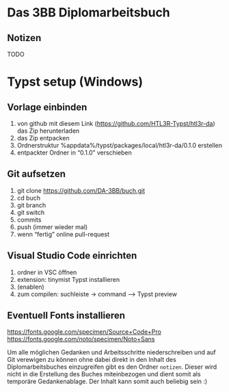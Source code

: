 # Das 3BB Diplomarbeitsbuch

## Notizen

TODO

# Typst setup (Windows)

## Vorlage einbinden
1. von github mit diesem Link (https://github.com/HTL3R-Typst/htl3r-da) das Zip herunterladen
2. das Zip entpacken
3. Ordnerstruktur %appdata%/typst/packages/local/htl3r-da/0.1.0 erstellen
4. entpackter Ordner in “0.1.0” verschieben
 
## Git aufsetzen
1. git clone https://github.com/DA-3BB/buch.git
2. cd buch
3. git branch <name>
4. git switch <name>
5. commits
6. push (immer wieder mal)
7. wenn “fertig” online pull-request

## Visual Studio Code einrichten
1. ordner in VSC öffnen
2. extension: tinymist Typst installieren
3. (enablen)
4. zum compilen: suchleiste → command —> Typst preview

## Eventuell Fonts installieren
https://fonts.google.com/specimen/Source+Code+Pro
https://fonts.google.com/noto/specimen/Noto+Sans

Um alle möglichen Gedanken und Arbeitsschritte niederschreiben und auf Git verewigen zu können ohne dabei direkt in den Inhalt des Diplomarbeitsbuches einzugreifen gibt es den Ordner `notizen`. Dieser wird nicht in die Erstellung des Buches miteinbezogen und dient somit als temporäre Gedankenablage. Der Inhalt kann somit auch beliebig sein :)
